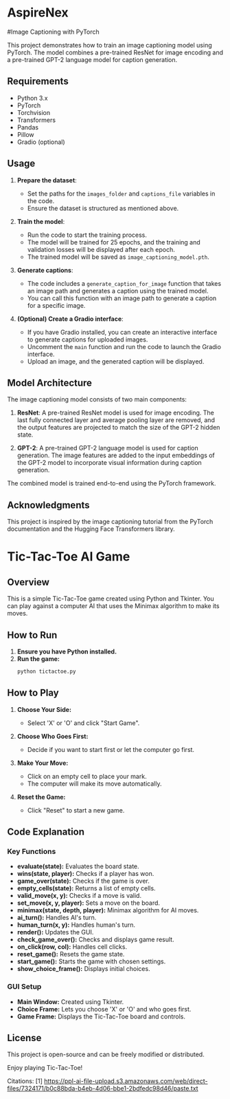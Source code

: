 # AspireNex

#Image Captioning with PyTorch

This project demonstrates how to train an image captioning model using PyTorch. The model combines a pre-trained ResNet for image encoding and a pre-trained GPT-2 language model for caption generation.

## Requirements

- Python 3.x
- PyTorch
- Torchvision
- Transformers
- Pandas
- Pillow
- Gradio (optional)


## Usage

1. **Prepare the dataset**:
   - Set the paths for the `images_folder` and `captions_file` variables in the code.
   - Ensure the dataset is structured as mentioned above.

2. **Train the model**:
   - Run the code to start the training process.
   - The model will be trained for 25 epochs, and the training and validation losses will be displayed after each epoch.
   - The trained model will be saved as `image_captioning_model.pth`.

3. **Generate captions**:
   - The code includes a `generate_caption_for_image` function that takes an image path and generates a caption using the trained model.
   - You can call this function with an image path to generate a caption for a specific image.

4. **(Optional) Create a Gradio interface**:
   - If you have Gradio installed, you can create an interactive interface to generate captions for uploaded images.
   - Uncomment the `main` function and run the code to launch the Gradio interface.
   - Upload an image, and the generated caption will be displayed.

## Model Architecture

The image captioning model consists of two main components:

1. **ResNet**: A pre-trained ResNet model is used for image encoding. The last fully connected layer and average pooling layer are removed, and the output features are projected to match the size of the GPT-2 hidden state.

2. **GPT-2**: A pre-trained GPT-2 language model is used for caption generation. The image features are added to the input embeddings of the GPT-2 model to incorporate visual information during caption generation.

The combined model is trained end-to-end using the PyTorch framework.

## Acknowledgments

This project is inspired by the image captioning tutorial from the PyTorch documentation and the Hugging Face Transformers library.

# Tic-Tac-Toe AI Game

## Overview

This is a simple Tic-Tac-Toe game created using Python and Tkinter. You can play against a computer AI that uses the Minimax algorithm to make its moves.

## How to Run

1. **Ensure you have Python installed.**
2. **Run the game:**
    ```bash
    python tictactoe.py
    ```

## How to Play

1. **Choose Your Side:**
   - Select 'X' or 'O' and click "Start Game".

2. **Choose Who Goes First:**
   - Decide if you want to start first or let the computer go first.

3. **Make Your Move:**
   - Click on an empty cell to place your mark.
   - The computer will make its move automatically.

4. **Reset the Game:**
   - Click "Reset" to start a new game.

## Code Explanation

### Key Functions

- **evaluate(state):** Evaluates the board state.
- **wins(state, player):** Checks if a player has won.
- **game_over(state):** Checks if the game is over.
- **empty_cells(state):** Returns a list of empty cells.
- **valid_move(x, y):** Checks if a move is valid.
- **set_move(x, y, player):** Sets a move on the board.
- **minimax(state, depth, player):** Minimax algorithm for AI moves.
- **ai_turn():** Handles AI's turn.
- **human_turn(x, y):** Handles human's turn.
- **render():** Updates the GUI.
- **check_game_over():** Checks and displays game result.
- **on_click(row, col):** Handles cell clicks.
- **reset_game():** Resets the game state.
- **start_game():** Starts the game with chosen settings.
- **show_choice_frame():** Displays initial choices.

### GUI Setup

- **Main Window:** Created using Tkinter.
- **Choice Frame:** Lets you choose 'X' or 'O' and who goes first.
- **Game Frame:** Displays the Tic-Tac-Toe board and controls.

## License

This project is open-source and can be freely modified or distributed.

Enjoy playing Tic-Tac-Toe!

Citations:
[1] https://ppl-ai-file-upload.s3.amazonaws.com/web/direct-files/7324171/b0c88bda-b4eb-4d06-bbe1-2bdfedc98d46/paste.txt

